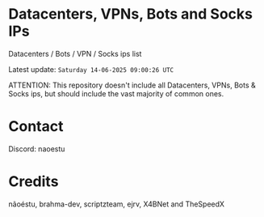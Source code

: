 # Datacenters, VPNs, Bots and Socks IPs
 
Datacenters / Bots / VPN / Socks ips list

Latest update: `Saturday 14-06-2025 09:00:26 UTC` 

ATTENTION: This repository doesn't include all Datacenters, VPNs, Bots & Socks ips, 
but should include the vast majority of common ones.

# Contact
Discord: naoestu

# Credits
nãoéstu, brahma-dev, scriptzteam, ejrv, X4BNet and TheSpeedX
